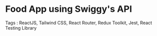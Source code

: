 # Food App using Swiggy's API

Tags : ReactJS, Tailwind CSS, React Router, Redux Toolkit, Jest, React Testing Library
